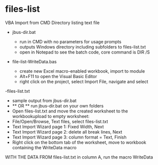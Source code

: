 # files-list
VBA Import from CMD Directory listing text file

- jbus-dir.bat
  - run in CMD with no parameters for usage prompts
  - outputs Windows directory including subfolders to files-list.txt
  - open in Notepad to see the batch code, core command is DIR /S

- file-list-WriteData.bas
  - create new Excel macro-enabled workbook, import to module
  - Alt+F11 to open the Visual Basic Editor
  - right click on the project, select Import File, navigate and select

-files-list.txt
  - sample output from jbus-dir.bat
  - ** OR ** run jbus-dir.bat on your own folders
  - Open files-list.txt and move the created worksheet to
    the workbookupload to empty worksheet:
  - File/Open/Browse, Text files, select files-list.txt
  - Text Import Wizard page 1: Fixed Width, Next
  - Text Import Wizard page 2: delete all break lines, Next
  - Text Import Wizard page 3: column format = Text, Finish
  - Right click on the bottom tab of the worksheet, move to workbook
    containing the WriteData macro

WITH THE DATA FROM files-list.txt in column A, run the macro WriteData
